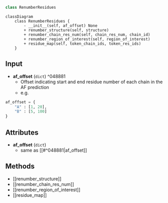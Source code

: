 ```python
class RenumberResidues
```

```mermaid
classDiagram
    class RenumberResidues {
        - __init__(self, af_offset) None
        + renumber_structure(self, structure)
        + renumber_chain_res_num(self, chain_res_num, chain_id)
        + renumber_region_of_interest(self, region_of_interest)
        + residue_map(self, token_chain_ids, token_res_ids)
    }
```

## Input

- **af_offset** (`dict`) ^048881
	- Offset indicating start and end residue number of each chain in the AF prediction
	- e.g.
```python
af_offset = {
	"A" : [1, 20],
	"B" : [5, 100]
}
```

## Attributes

- **af_offset** (`dict`)
	- same as [[#^048881|af_offset]]

## Methods
- [[renumber_structure]]
- [[renumber_chain_res_num]]
- [[renumber_region_of_interest]]
- [[residue_map]]

